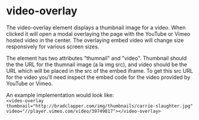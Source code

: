 # video-overlay

The video-overlay element displays a thumbnail image for a video. When clicked it will open a modal overlaying the page with the YouTube or Vimeo hosted video in the center. The overlaying embed video will change size responsively for various screen sizes.

The element has two attributes "thumnail" and "video". Thumbnail should the the URL for the thumnail image (a la img src), and video should be the URL which will be placed in the src of the embed iframe. To get this src URL for the video you'll need inspect the embed code for the video provided by YouTube or Vimeo.

An example implementation would look like:  
`<video-overlay thumbnail="http://bradclapper.com/img/thumbnails/carrie-slaughter.jpg" video="//player.vimeo.com/video/39749817"></video-overlay>`
